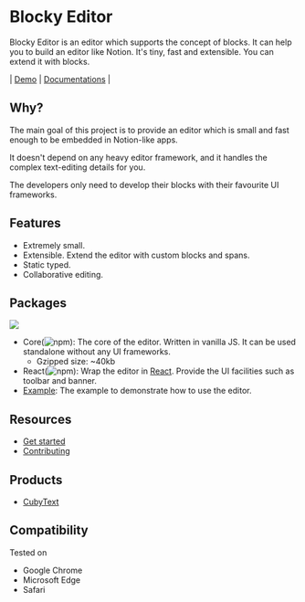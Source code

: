 # Blocky Editor

Blocky Editor is an editor which supports the concept of blocks. It can help you to build an editor like Notion. It's tiny, fast and extensible. You can extend it with blocks.

| [Demo](https://blocky-editor.dev/)
| [Documentations](https://blocky-editor.dev/doc/get-started)
|

## Why?

The main goal of this project is to provide an editor which is small and fast enough to be embedded in Notion-like apps.

It doesn't depend on any heavy editor framework, and it handles the complex text-editing details for you.

The developers only need to develop their blocks with their favourite UI frameworks.

## Features

- Extremely small.
- Extensible. Extend the editor with custom blocks and spans.
- Static typed.
- Collaborative editing.

## Packages

![](./packages/blocky-example/src/arch.png)

- Core(![npm](https://img.shields.io/npm/v/blocky-core)): The core of the editor. Written in vanilla JS. It can be used standalone without any
  UI frameworks.
  - Gzipped size: ~40kb
- React(![npm](https://img.shields.io/npm/v/blocky-react)): Wrap the editor in [React](https://react.dev/). Provide the UI facilities such as
  toolbar and banner.
- [Example](https://blocky-editor.dev/): The example to demonstrate how to use the editor.

## Resources

- [Get started](https://blocky-editor.dev/doc/get-started)
- [Contributing](./CONTRIBUTING.md)

## Products

- [CubyText](https://github.com/vincentdchan/CubyText)

## Compatibility

Tested on

- Google Chrome
- Microsoft Edge
- Safari
